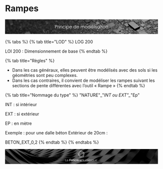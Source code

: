 # Rampes

![](../../.gitbook/assets/principe-de-mod.png)

{% tabs %}
{% tab title="LOD" %}
LOG 200 

LOI 200 : Dimensionnement de base
{% endtab %}

{% tab title="Règles" %}
* Dans les cas généraux, elles peuvent être modélisés avec des sols si les géométries sont peu complexes.
* Dans les cas contraires, il convient de modéliser les rampes suivant les sections de pente différentes avec l’outil  « Rampe »
{% endtab %}

{% tab title="Nommage du type" %}
"NATURE"\_"_INT ou EXT"\__"Ep"

INT : si intérieur 

EXT : si extérieur 

EP : en mètre

Exemple : pour une dalle béton Extérieur de 20cm :

BETON\_EXT\_0,2
{% endtab %}
{% endtabs %}

![](../../.gitbook/assets/wallpaper_fnum_black.jpg)

